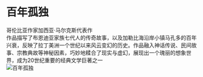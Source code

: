 # 百年孤独
哥伦比亚作家加西亚·马尔克斯代表作<br />
作品描写了布恩迪亚家族七代人的传奇故事，以及加勒比海沿岸小镇马孔多的百年兴衰，反映了拉丁美洲一个世纪以来风云变幻的历史。作品融入神话传说、民间故事、宗教典故等神秘因素，巧妙地糅合了现实与虚幻，展现出一个瑰丽的想象世界，成为20世纪重要的经典文学巨著之一<br />
![百年孤独](https://timgsa.baidu.com/timg?image&quality=80&size=b9999_10000&sec=1564408726092&di=32d6dc1b4ec614f1cb78db132d2fd875&imgtype=0&src=http%3A%2F%2Fimg.mp.sohu.com%2Fupload%2F20180427%2F9275e9f7f9b740fa881de9048dd6a9cd_th.jpg)
